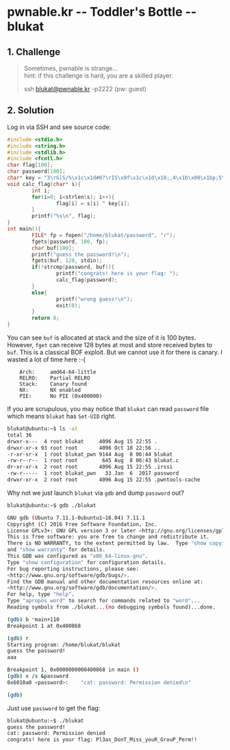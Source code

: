 # pwnable.kr -- Toddler's Bottle -- blukat

## 1. Challenge

> Sometimes, pwnable is strange...  
> hint: if this challenge is hard, you are a skilled player.  
>   
> ssh blukat@pwnable.kr -p2222 (pw: guest)  

## 2. Solution

Log in via SSH and see source code:

```c
#include <stdio.h>
#include <string.h>
#include <stdlib.h>
#include <fcntl.h>
char flag[100];
char password[100];
char* key = "3\rG[S/%\x1c\x1d#0?\rIS\x0f\x1c\x1d\x18;,4\x1b\x00\x1bp;5\x0b\x1b\x08\x45+";
void calc_flag(char* s){
        int i;
        for(i=0; i<strlen(s); i++){
                flag[i] = s[i] ^ key[i];
        }
        printf("%s\n", flag);
}
int main(){
        FILE* fp = fopen("/home/blukat/password", "r");
        fgets(password, 100, fp);
        char buf[100];
        printf("guess the password!\n");
        fgets(buf, 128, stdin);
        if(!strcmp(password, buf)){
                printf("congrats! here is your flag: ");
                calc_flag(password);
        }
        else{
                printf("wrong guess!\n");
                exit(0);
        }
        return 0;
}

```

You can see `buf` is allocated at stack and the size of it is 100 bytes. However, `fget` can receive 128 bytes at most and store received bytes to `buf`. This is a classical BOF exploit. But we cannot use it for there is canary. I wasted a lot of time here :-(

```
    Arch:     amd64-64-little
    RELRO:    Partial RELRO
    Stack:    Canary found
    NX:       NX enabled
    PIE:      No PIE (0x400000)
```

If you are scrupulous, you may notice that `blukat` can read `password` file which means `blukat` has `Set-UID` right.

```bash
blukat@ubuntu:~$ ls -al
total 36
drwxr-x---  4 root blukat     4096 Aug 15 22:55 .
drwxr-xr-x 93 root root       4096 Oct 10 22:56 ..
-r-xr-sr-x  1 root blukat_pwn 9144 Aug  8 06:44 blukat
-rw-r--r--  1 root root        645 Aug  8 06:43 blukat.c
dr-xr-xr-x  2 root root       4096 Aug 15 22:55 .irssi
-rw-r-----  1 root blukat_pwn   33 Jan  6  2017 password
drwxr-xr-x  2 root root       4096 Aug 15 22:55 .pwntools-cache
```

Why not we just launch `blukat` via `gdb` and dump `password` out?

```bash
blukat@ubuntu:~$ gdb ./blukat

GNU gdb (Ubuntu 7.11.1-0ubuntu1~16.04) 7.11.1
Copyright (C) 2016 Free Software Foundation, Inc.
License GPLv3+: GNU GPL version 3 or later <http://gnu.org/licenses/gpl.html>
This is free software: you are free to change and redistribute it.
There is NO WARRANTY, to the extent permitted by law.  Type "show copying"
and "show warranty" for details.
This GDB was configured as "x86_64-linux-gnu".
Type "show configuration" for configuration details.
For bug reporting instructions, please see:
<http://www.gnu.org/software/gdb/bugs/>.
Find the GDB manual and other documentation resources online at:
<http://www.gnu.org/software/gdb/documentation/>.
For help, type "help".
Type "apropos word" to search for commands related to "word"...
Reading symbols from ./blukat...(no debugging symbols found)...done.

(gdb) b *main+110
Breakpoint 1 at 0x400868

(gdb) r
Starting program: /home/blukat/blukat
guess the password!
aaa

Breakpoint 1, 0x0000000000400868 in main ()
(gdb) x /s &password
0x6010a0 <password>:    "cat: password: Permission denied\n"

(gdb)

```

Just use `password` to get the flag:

```bash
blukat@ubuntu:~$ ./blukat
guess the password!
cat: password: Permission denied
congrats! here is your flag: Pl3as_DonT_Miss_youR_GrouP_Perm!!
```


